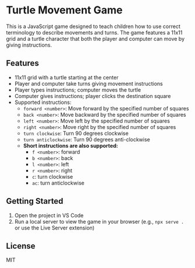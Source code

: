 # Turtle Movement Game

This is a JavaScript game designed to teach children how to use correct terminology to describe movements and turns. The game features a 11x11 grid and a turtle character that both the player and computer can move by giving instructions.

## Features
- 11x11 grid with a turtle starting at the center
- Player and computer take turns giving movement instructions
- Player types instructions; computer moves the turtle
- Computer gives instructions; player clicks the destination square
- Supported instructions:
  - `forward <number>`: Move forward by the specified number of squares
  - `back <number>`: Move backward by the specified number of squares
  - `left <number>`: Move left by the specified number of squares
  - `right <number>`: Move right by the specified number of squares
  - `turn clockwise`: Turn 90 degrees clockwise
  - `turn anticlockwise`: Turn 90 degrees anti-clockwise
  - **Short instructions are also supported:**
    - `f <number>`: forward
    - `b <number>`: back
    - `l <number>`: left
    - `r <number>`: right
    - `c`: turn clockwise
    - `ac`: turn anticlockwise

## Getting Started
1. Open the project in VS Code
2. Run a local server to view the game in your browser (e.g., `npx serve .` or use the Live Server extension)

## License
MIT